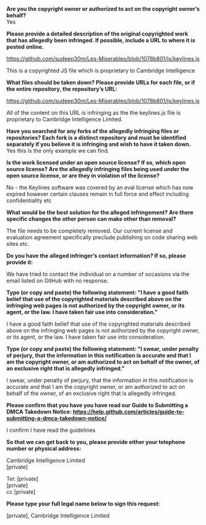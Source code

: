 **Are you the copyright owner or authorized to act on the copyright owner’s behalf?**  
Yes

**Please provide a detailed description of the original copyrighted work that has allegedly been infringed. If possible, include a URL to where it is posted online.**

https://github.com/sudeep30m/Les-Miserables/blob/1078b801/js/keylines.js

This is a copyrighted JS file which is proprietary to Cambridge Intelligence

**What files should be taken down? Please provide URLs for each file, or if the entire repository, the repository’s URL:**

https://github.com/sudeep30m/Les-Miserables/blob/1078b801/js/keylines.js

All of the content on this URL is infringing as the the keylines.js file is proprietary to Cambridge Intelligence Limited.

**Have you searched for any forks of the allegedly infringing files or repositories? Each fork is a distinct repository and must be identified separately if you believe it is infringing and wish to have it taken down.**  
Yes this is the only example we can find.

**Is the work licensed under an open source license? If so, which open source license? Are the allegedly infringing files being used under the open source license, or are they in violation of the license?**

No - the Keylines software was covered by an eval license which has now expired however certain clauses remain in full force and effect including confidentiality etc

**What would be the best solution for the alleged infringement? Are there specific changes the other person can make other than removal?**

The file needs to be completely removed. Our current license and evaluation agreement specifically preclude publishing on code sharing web sites etc.

**Do you have the alleged infringer’s contact information? If so, please provide it:**

We have tried to contact the individual on a number of occasions via the email listed on GitHub with no response.

**Type (or copy and paste) the following statement: "I have a good faith belief that use of the copyrighted materials described above on the infringing web pages is not authorized by the copyright owner, or its agent, or the law. I have taken fair use into consideration."**

I have a good faith belief that use of the copyrighted materials described above on the infringing web pages is not authorized by the copyright owner, or its agent, or the law. I have taken fair use into consideration.

**Type (or copy and paste) the following statement: "I swear, under penalty of perjury, that the information in this notification is accurate and that I am the copyright owner, or am authorized to act on behalf of the owner, of an exclusive right that is allegedly infringed."**

I swear, under penalty of perjury, that the information in this notification is accurate and that I am the copyright owner, or am authorized to act on behalf of the owner, of an exclusive right that is allegedly infringed.

**Please confirm that you have you have read our Guide to Submitting a DMCA Takedown Notice: https://help.github.com/articles/guide-to-submitting-a-dmca-takedown-notice/**

I confirm I have read the guidelines

**So that we can get back to you, please provide either your telephone number or physical address:**

Cambridge Intelligence Limited  
[private] 

Tel: [private]  
[private]  
cc [private]

**Please type your full legal name below to sign this request:**

[private], Cambridge Intelligence Limited
